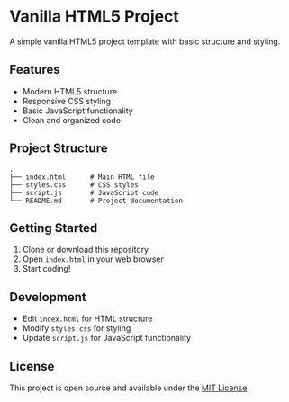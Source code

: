 # Vanilla HTML5 Project

A simple vanilla HTML5 project template with basic structure and styling.

## Features

- Modern HTML5 structure
- Responsive CSS styling
- Basic JavaScript functionality
- Clean and organized code

## Project Structure

```
.
├── index.html      # Main HTML file
├── styles.css      # CSS styles
├── script.js       # JavaScript code
└── README.md       # Project documentation
```

## Getting Started

1. Clone or download this repository
2. Open `index.html` in your web browser
3. Start coding!

## Development

- Edit `index.html` for HTML structure
- Modify `styles.css` for styling
- Update `script.js` for JavaScript functionality

## License

This project is open source and available under the [MIT License](LICENSE). 